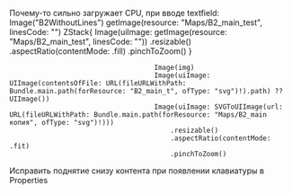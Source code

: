 Почему-то сильно загружает CPU, при вводе textfield:
  Image("B2WithoutLines")
                                        getImage(resource: "Maps/B2_main_test", linesCode: "")
                                        ZStack{
                                            Image(uiImage: getImage(resource: "Maps/B2_main_test", linesCode: ""))
                                                .resizable()
                                                .aspectRatio(contentMode: .fill)
                                                .pinchToZoom()
                                        }
                                        
                                        Image(img)
                                        Image(uiImage: UIImage(contentsOfFile: URL(fileURLWithPath: Bundle.main.path(forResource: "B2_main_t", ofType: "svg")!).path) ?? UIImage())
                                        Image(uiImage: SVGToUIImage(url: URL(fileURLWithPath: Bundle.main.path(forResource: "Maps/B2_main копия", ofType: "svg")!)))
                                            .resizable()
                                            .aspectRatio(contentMode: .fit)
                                            .pinchToZoom()
                                            
>>>>>>>>>>>

Исправить поднятие снизу контента при появлении клавиатуры в Properties
